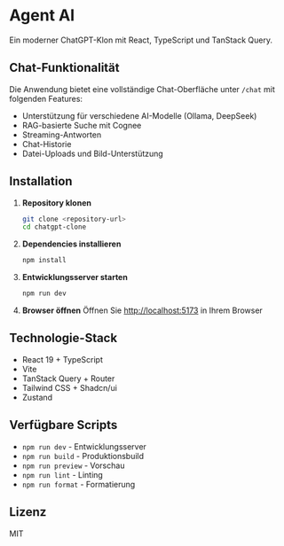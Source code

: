 # Agent AI

Ein moderner ChatGPT-Klon mit React, TypeScript und TanStack Query.

## Chat-Funktionalität

Die Anwendung bietet eine vollständige Chat-Oberfläche unter `/chat` mit folgenden Features:
- Unterstützung für verschiedene AI-Modelle (Ollama, DeepSeek)
- RAG-basierte Suche mit Cognee
- Streaming-Antworten
- Chat-Historie
- Datei-Uploads und Bild-Unterstützung

## Installation

1. **Repository klonen**
   ```bash
   git clone <repository-url>
   cd chatgpt-clone
   ```

2. **Dependencies installieren**
   ```bash
   npm install
   ```

3. **Entwicklungsserver starten**
   ```bash
   npm run dev
   ```

4. **Browser öffnen**
   Öffnen Sie [http://localhost:5173](http://localhost:5173) in Ihrem Browser

## Technologie-Stack

- React 19 + TypeScript
- Vite
- TanStack Query + Router
- Tailwind CSS + Shadcn/ui
- Zustand

## Verfügbare Scripts

- `npm run dev` - Entwicklungsserver
- `npm run build` - Produktionsbuild
- `npm run preview` - Vorschau
- `npm run lint` - Linting
- `npm run format` - Formatierung

## Lizenz

MIT